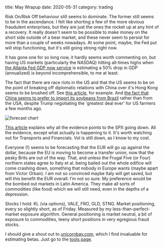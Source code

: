 title: May Wrapup
date: 2020-05-31
category: trading


Risk On/Risk Off behaviour still seems to dominate. 
The former still seems to be in the ascendance.
I felt like shorting a few of the more obvious fraudulent enterprises,
but they are just the ones the rocket up at any hint of a recovery.
It really doesn't seem to be possible to make money on the short 
side outside of a bear market, and these never seem to persist for more than a couple of weeks nowadays. 
At some point, maybe, the Fed put will stop functioning, but it's still going strong right now. 

It has gone one for so long now, it hardly seems worth commenting on,
but having US markets (particularly the NASDAQ) hitting all-times highs when [the Atlanta Fed GDP now service](https://www.frbatlanta.org/cqer/research/gdpnow) is estimating a 50% drop in GDP (annualized) is beyond incomprehensible, to me at least. 

The fact that there are race riots in the US and that the US seems to be on the point of breaking off diplomatic relations with China over it's Hong Kong seems to be brushed off. See [this article](https://www.frbatlanta.org/cqer/research/gdpnow), for example. And [the fact that China seems to prefer to import its soybeans from Brazil](https://www.ft.com/content/2829fcc9-c8d6-4cd1-a558-ab964449609c) rather than from the USA, despite Trump negotiating the 'greatest deal ever' for US farmers a few months ago.

![forecast chart](https://www.frbatlanta.org/-/media/images/cqer/research/gdpnow/gdpnow-forecast-evolution.gif?h=469&w=880&la=en)

[This article](https://seekingalpha.com/article/4347706-you-want-stock-market-to-go-down) explains why all the evidence points to the SPX going down. All the evidence, except what actually is happening to it. It's worth watching out for Transports and Financials. Vol is still down, as I know to my cost.


Everyone (!) seems to be forecasting that the EUR will go up against the dollar, because the EU is moving to become a transfer union,
now that the pesky Brits are out of the way. That, and unless the Frugal Five (or Four) northern states agree to Italy et al. being bailed out the whole edifice will come crashing down, something that nobody in Europe wants (maybe apart from Victor Orban). I am not so convinced maybe Italy will get saved, but will this benefit the EUR overall: I'm not so sure. My preference would be the bombed out markets in Latin America. They make all sorts of commodities (like food) which we will still need, even in the depths of a depression.

Stocks I hold: KL (via options), VALE, FRO, GLD, STNG. 
Market positioning, every so slightly short, as of Friday. 
Measured by my less-than-perfect-market exposure algorithm. General positioning is market neutral, a bit of exposure to commodities, teeny short positions in very egregious fraud stocks.

I should give a shout out to [unicornbay.com](https://unicornbay.com/), which I find invaluable for estimating betas. Just go to the [tools page](https://unicornbay.com/tools/beta-calculator). 